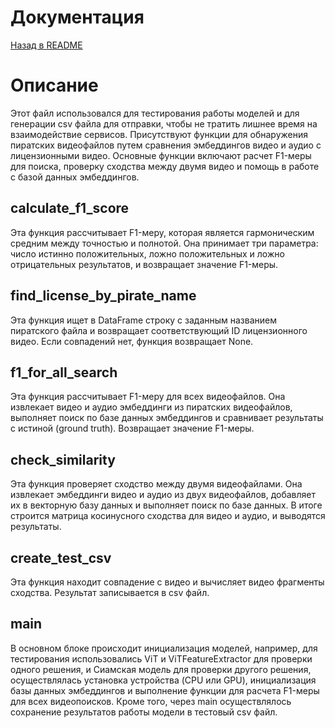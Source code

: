 # Документация
[Назад в README](README.md)
# Описание
Этот файл использовался для тестирования работы моделей и для генерации csv файла для отправки, чтобы не тратить лишнее время на взаимодействие сервисов. Присутствуют функции для обнаружения пиратских видеофайлов путем сравнения эмбеддингов видео и аудио с лицензионными видео. Основные функции включают расчет F1-меры для поиска, проверку сходства между двумя видео и помощь в работе с базой данных эмбеддингов.
## calculate_f1_score
Эта функция рассчитывает F1-меру, которая является гармоническим средним между точностью и полнотой. Она принимает три параметра: число истинно положительных, ложно положительных и ложно отрицательных результатов, и возвращает значение F1-меры.
## find_license_by_pirate_name
Эта функция ищет в DataFrame строку с заданным названием пиратского файла и возвращает соответствующий ID лицензионного видео. Если совпадений нет, функция возвращает None.
## f1_for_all_search
Эта функция рассчитывает F1-меру для всех видеофайлов. Она извлекает видео и аудио эмбеддинги из пиратских видеофайлов, выполняет поиск по базе данных эмбеддингов и сравнивает результаты с истиной (ground truth). Возвращает значение F1-меры.
## check_similarity
Эта функция проверяет сходство между двумя видеофайлами. Она извлекает эмбеддинги видео и аудио из двух видеофайлов, добавляет их в векторную базу данных и выполняет поиск по базе данных. В итоге строится матрица косинусного сходства для видео и аудио, и выводятся результаты.
## create_test_csv
Эта функция находит совпадение с видео и вычисляет видео фрагменты сходства. Результат записывается в csv файл.

## main
В основном блоке происходит инициализация моделей, например, для тестирования использовались ViT и ViTFeatureExtractor для проверки одного решения, и Сиамская модель для проверки другого решения, осуществлялась установка устройства (CPU или GPU), инициализация базы данных эмбеддингов и выполнение функции для расчета F1-меры для всех видеопоисков. Кроме того, через main осуществлялось сохранение результатов работы модели в тестовый csv файл.

